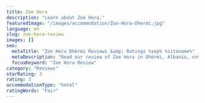 ```yaml
---
title: Zoe Hora
description: "Learn about Zoe Hora."
featuredImage: "/images/accommodation/Zoe-Hora-Dhermi.jpg"
language: en
slug: zoe-hora-review
images: []
seo:
  metaTitle: "Zoe Hora Dhërmi Reviews &amp; Ratings %sep% %sitename%"
  metaDescription: "Read our review of Zoe Hora in Dhërmi, Albania, covering amenities, service, and tips for a memorable stay plus other guest ratings and reviews. "
  focusKeyword: "Zoe Hora Review"
category: "Reviews"
starRating: 3
rating: 3
accommodationType: "hotel"
ratingWords: "Fair"
---
```


